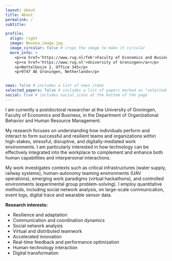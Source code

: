 ```yaml
---
layout: about
title: About
permalink: /
subtitle: 

profile:
  align: right
  image: Nevena_image.jpg
  image_circular: false # crops the image to make it circular
  more_info: >  
    <p><a href='https://www.rug.nl/feb'>Faculty of Economics and Business</a></p>  
    <p><a href='https://www.rug.nl'>University of Groningen</a></p>  
    <p>Nettelbosje 2, Office 345</p>  
    <p>9747 AE Groningen, Netherlands</p>    


news: false # includes a list of news items
selected_papers: false # includes a list of papers marked as "selected={true}"
social: true # includes social icons at the bottom of the page  
---
```


I am currently a postdoctoral researcher at the University of Groningen, Faculty of Economics and Business, in the Department of Organizational Behavior and Human Resource Management.

My research focuses on understanding how individuals perform and interact to form successful and resilient teams and organizations within high-stakes, stressful, disruptive, and digitally-mediated work environments. I am particularly interested in how technology can be effectively integrated into the workplace to complement and enhance both human capabilities and interpersonal interactions.

My work investigates contexts such as critical infrastructures (water supply, railway systems), human-autonomy teaming environments (UAV operations), emerging work paradigms (virtual hackathons), and controlled environments (experimental group problem-solving). I employ quantitative methods, including social network analysis, on large-scale communication, event logs, digital trace and wearable sensor data.

**Research interests:**

- Resilience and adaptation
- Communication and coordination dynamics
- Social network analysis
- Virtual and distributed teamwork
- Accelerated innovation
- Real-time feedback and performance optimization
- Human-technology interaction
- Digital transformation




<!-- My research focuses on optimizing human collaboration and integrating technology into organizational settings. I explore how technological advancements can complement human work practices, communication, and decision-making processes, providing insights that drive individual, team, and organizational innovation, resilience, and adaptability. -->


<!-- I am particularly interested in the behavioral and neurophysiological underpinnings of effective communication and coordination, and the role of technology in these processes.  -->


<!-- My work combines innovative data collection methods, including communication logs, wearable sensors, and digital trace data, with advanced analytical techniques such as network analysis and event sequence modeling. -->